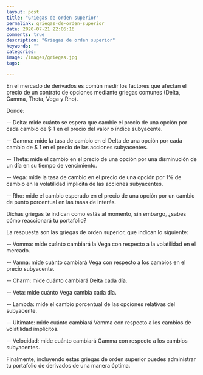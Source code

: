 ```yaml
---
layout: post
title: "Griegas de orden superior"
permalink: griegas-de-orden-superior
date: 2020-07-21 22:06:16
comments: true
description: "Griegas de orden superior"
keywords: ""
categories:
image: /images/griegas.jpg
tags:

---
```

En el mercado de derivados es común medir los factores que afectan el precio de un contrato de opciones mediante griegas comunes (Delta, Gamma, Theta, Vega y Rho).

Donde:

-- Delta: mide cuánto se espera que cambie el precio de una opción por cada cambio de $ 1 en el precio del valor o índice subyacente.

-- Gamma: mide la tasa de cambio en el Delta de una opción por cada cambio de $ 1 en el precio de las acciones subyacentes.

-- Theta: mide el cambio en el precio de una opción por una disminución de un día en su tiempo de vencimiento.

-- Vega: mide la tasa de cambio en el precio de una opción por 1% de cambio en la volatilidad implícita de las acciones subyacentes.

-- Rho: mide el cambio esperado en el precio de una opción por un cambio de punto porcentual en las tasas de interés.

Dichas griegas te indican como estás al momento, sin embargo, ¿sabes cómo reaccionará tu portafolio?

La respuesta son las griegas de orden superior, que indican lo siguiente:

-- Vomma: mide cuánto cambiará la Vega con respecto a la volatilidad en el mercado.

-- Vanna: mide cuánto cambiará Vega con respecto a los cambios en el precio subyacente.

-- Charm: mide cuánto cambiará Delta cada día.

-- Veta: mide cuánto Vega cambia cada día.

-- Lambda: mide el cambio porcentual de las opciones relativas del subyacente.

-- Ultimate: mide cuánto cambiará Vomma con respecto a los cambios de volatilidad implícitos.

-- Velocidad: mide cuánto cambiará Gamma con respecto a los cambios subyacentes.
 
Finalmente, incluyendo estas griegas de orden superior puedes administrar tu portafolio de derivados de una manera óptima.